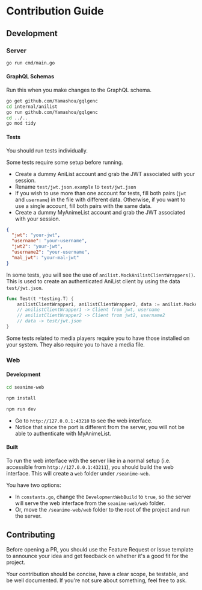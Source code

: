 # Contribution Guide

## Development

### Server

```bash
go run cmd/main.go
```

#### GraphQL Schemas

Run this when you make changes to the GraphQL schema.

```bash
go get github.com/Yamashou/gqlgenc
cd internal/anilist
go run github.com/Yamashou/gqlgenc
cd ../..
go mod tidy
```

#### Tests

You should run tests individually.


Some tests require some setup before running.
- Create a dummy AniList account and grab the JWT associated with your session.
- Rename `test/jwt.json.example` to `test/jwt.json`
- If you wish to use more than one account for tests, fill both pairs (`jwt` and `username`) in the file with different data. 
Otherwise, if you want to use a single account, fill both pairs with the same data.
- Create a dummy MyAnimeList account and grab the JWT associated with your session.

```json
{
  "jwt": "your-jwt",
  "username": "your-username",
  "jwt2": "your-jwt",
  "username2": "your-username",
  "mal_jwt": "your-mal-jwt"
}
```

In some tests, you will see the use of `anilist.MockAnilistClientWrappers()`.
This is used to create an authenticated AniList client by using the data `test/jwt.json`.

```go
func Test(t *testing.T) {
	anilistClientWrapper1, anilistClientWrapper2, data := anilist.MockAnilistClientWrappers()
	// anilistClientWrapper1 -> Client from jwt, username
	// anilistClientWrapper2 -> Client from jwt2, username2
	// data -> test/jwt.json
}
```


Some tests related to media players require you to have those installed on your system.
They also require you to have a media file.


### Web

#### Development

```bash
cd seanime-web
```

```bash
npm install
```

```bash
npm run dev
```

- Go to `http://127.0.0.1:43210` to see the web interface.
- Notice that since the port is different from the server, you will not be able to authenticate with MyAnimeList.

#### Built

To run the web interface with the server like in a normal setup (i.e. accessible from `http://127.0.0.1:43211`), you should build the web interface.
This will create a `web` folder under `/seanime-web`.

You have two options:
- In `constants.go`, change the `DevelopmentWebBuild` to `true`, so the server will serve the web interface from the `seanime-web/web` folder.
- Or, move the `/seanime-web/web` folder to the root of the project and run the server.




## Contributing

Before opening a PR, you should use the Feature Request or Issue template to announce your idea and get feedback on
whether it's a good fit for the project.

Your contribution should be concise, have a clear scope, be testable, and be well documented. If you're not sure about
something, feel free to ask.

